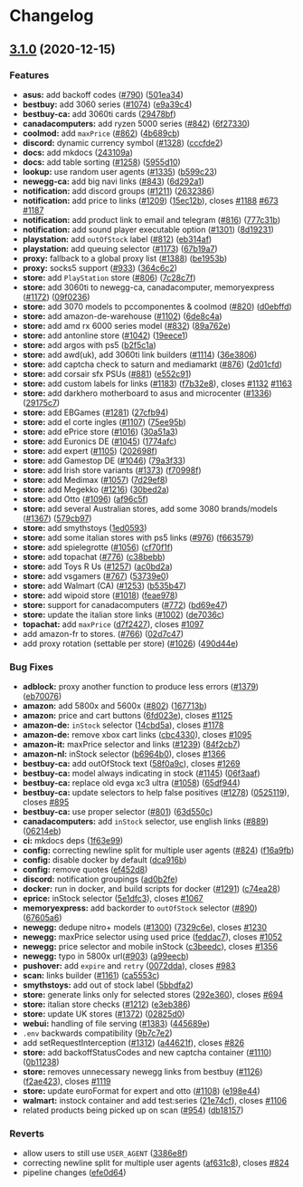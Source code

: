 # Changelog

## [3.1.0](https://www.github.com/RitoFaith/streetmerchant/compare/v3.0.0...v3.1.0) (2020-12-15)


### Features

* **asus:** add backoff codes ([#790](https://www.github.com/RitoFaith/streetmerchant/issues/790)) ([501ea34](https://www.github.com/RitoFaith/streetmerchant/commit/501ea34a54e877600050d5a99fd3b71ec799e96a))
* **bestbuy:** add 3060 series ([#1074](https://www.github.com/RitoFaith/streetmerchant/issues/1074)) ([e9a39c4](https://www.github.com/RitoFaith/streetmerchant/commit/e9a39c40925736a2126f6138c369710989904d1d))
* **bestbuy-ca:** add 3060ti cards ([29478bf](https://www.github.com/RitoFaith/streetmerchant/commit/29478bff2d27d780cc6142526f3970b4a87290bc))
* **canadacomputers:** add ryzen 5000 series ([#842](https://www.github.com/RitoFaith/streetmerchant/issues/842)) ([6f27330](https://www.github.com/RitoFaith/streetmerchant/commit/6f273305df69ac7b420b5446b4c6824866821a7e))
* **coolmod:** add `maxPrice` ([#862](https://www.github.com/RitoFaith/streetmerchant/issues/862)) ([4b689cb](https://www.github.com/RitoFaith/streetmerchant/commit/4b689cb94e99b83c8829c11d1bfe4cd6db9fbd7a))
* **discord:** dynamic currency symbol ([#1328](https://www.github.com/RitoFaith/streetmerchant/issues/1328)) ([cccfde2](https://www.github.com/RitoFaith/streetmerchant/commit/cccfde245affc11506c69d1ef6c30c09953307d4))
* **docs:** add mkdocs ([243109a](https://www.github.com/RitoFaith/streetmerchant/commit/243109a4ffdfe1d1efe961af0b5cf28fd7e6ef1d))
* **docs:** add table sorting ([#1258](https://www.github.com/RitoFaith/streetmerchant/issues/1258)) ([5955d10](https://www.github.com/RitoFaith/streetmerchant/commit/5955d10a7f2106c5ae1275fadacf2945626ca008))
* **lookup:** use random user agents ([#1335](https://www.github.com/RitoFaith/streetmerchant/issues/1335)) ([b599c23](https://www.github.com/RitoFaith/streetmerchant/commit/b599c23b51735212e5369ce03a44bbd1bccafa42))
* **newegg-ca:** add big navi links ([#843](https://www.github.com/RitoFaith/streetmerchant/issues/843)) ([6d292a1](https://www.github.com/RitoFaith/streetmerchant/commit/6d292a11cd53bd3893d4a0ff5d13eb2ce3319faa))
* **notification:** add discord groups ([#1211](https://www.github.com/RitoFaith/streetmerchant/issues/1211)) ([2632386](https://www.github.com/RitoFaith/streetmerchant/commit/2632386a5b99f3b23166e88f92af809f0036a6b7))
* **notification:** add price to links ([#1209](https://www.github.com/RitoFaith/streetmerchant/issues/1209)) ([15ec12b](https://www.github.com/RitoFaith/streetmerchant/commit/15ec12b0a3a95716243bfd06f6d41959bff7c36e)), closes [#1188](https://www.github.com/RitoFaith/streetmerchant/issues/1188) [#673](https://www.github.com/RitoFaith/streetmerchant/issues/673) [#1187](https://www.github.com/RitoFaith/streetmerchant/issues/1187)
* **notification:** add product link to email and telegram ([#816](https://www.github.com/RitoFaith/streetmerchant/issues/816)) ([777c31b](https://www.github.com/RitoFaith/streetmerchant/commit/777c31b420a38cab860d98bc6bd8b7ba990c55e7))
* **notification:** add sound player executable option ([#1301](https://www.github.com/RitoFaith/streetmerchant/issues/1301)) ([8d19231](https://www.github.com/RitoFaith/streetmerchant/commit/8d192317badfd71a7cd8f0115ba9e6fc951c1874))
* **playstation:** add `outOfStock` label ([#812](https://www.github.com/RitoFaith/streetmerchant/issues/812)) ([eb314af](https://www.github.com/RitoFaith/streetmerchant/commit/eb314afda557369dd27266429ac991c47ecc6375))
* **playstation:** add queuing selector ([#1173](https://www.github.com/RitoFaith/streetmerchant/issues/1173)) ([67b19a7](https://www.github.com/RitoFaith/streetmerchant/commit/67b19a7a8b3dead5f5ab9575ee2b4f09924ce851))
* **proxy:** fallback to a global proxy list ([#1388](https://www.github.com/RitoFaith/streetmerchant/issues/1388)) ([be1953b](https://www.github.com/RitoFaith/streetmerchant/commit/be1953b2069fce72969904c1bc18055df73f4b6b))
* **proxy:** socks5 support ([#933](https://www.github.com/RitoFaith/streetmerchant/issues/933)) ([364c6c2](https://www.github.com/RitoFaith/streetmerchant/commit/364c6c25dfe9dcbeb29cb20cb46e9e8dcc2fe86b))
* **store:** add `PlayStation` store ([#806](https://www.github.com/RitoFaith/streetmerchant/issues/806)) ([7c28c7f](https://www.github.com/RitoFaith/streetmerchant/commit/7c28c7f72b171ce914aba770d88e8b1213c41233))
* **store:** add 3060ti to newegg-ca, canadacomputer, memoryexpress ([#1172](https://www.github.com/RitoFaith/streetmerchant/issues/1172)) ([09f0236](https://www.github.com/RitoFaith/streetmerchant/commit/09f0236086c59b25ebe611041bf063d536e3cc3d))
* **store:** add 3070 models to pccomponentes & coolmod ([#820](https://www.github.com/RitoFaith/streetmerchant/issues/820)) ([d0ebffd](https://www.github.com/RitoFaith/streetmerchant/commit/d0ebffd056dc166e3557ccf694379bf8c10148b5))
* **store:** add amazon-de-warehouse ([#1102](https://www.github.com/RitoFaith/streetmerchant/issues/1102)) ([6de8c4a](https://www.github.com/RitoFaith/streetmerchant/commit/6de8c4a5eec8d66fb47d87e309866ba18f3e28c7))
* **store:** add amd rx 6000 series model ([#832](https://www.github.com/RitoFaith/streetmerchant/issues/832)) ([89a762e](https://www.github.com/RitoFaith/streetmerchant/commit/89a762e2f5cd2ebd56c2586b1ebead4171b67153))
* **store:** add antonline store ([#1042](https://www.github.com/RitoFaith/streetmerchant/issues/1042)) ([19eece1](https://www.github.com/RitoFaith/streetmerchant/commit/19eece18dccd4489e1e441b92061fc3b5743e4cd))
* **store:** add argos with ps5 ([b2f5c1a](https://www.github.com/RitoFaith/streetmerchant/commit/b2f5c1a3ed93cfd56e575ec634d235565a17b6bc))
* **store:** add awd(uk), add 3060ti link builders ([#1114](https://www.github.com/RitoFaith/streetmerchant/issues/1114)) ([36e3806](https://www.github.com/RitoFaith/streetmerchant/commit/36e38068d8cd284c741d4906d5ba5fe8cff85d24))
* **store:** add captcha check to saturn and mediamarkt ([#876](https://www.github.com/RitoFaith/streetmerchant/issues/876)) ([2d01cfd](https://www.github.com/RitoFaith/streetmerchant/commit/2d01cfddff557f112c6d53473dad25eb299f2fc0))
* **store:** add corsair sfx PSUs ([#881](https://www.github.com/RitoFaith/streetmerchant/issues/881)) ([e552c91](https://www.github.com/RitoFaith/streetmerchant/commit/e552c9102dd9801dcfc35652f2aaa0b1eea18ebb))
* **store:** add custom labels for links ([#1183](https://www.github.com/RitoFaith/streetmerchant/issues/1183)) ([f7b32e8](https://www.github.com/RitoFaith/streetmerchant/commit/f7b32e8ac56c29207c6b30b9168c34c021a5e227)), closes [#1132](https://www.github.com/RitoFaith/streetmerchant/issues/1132) [#1163](https://www.github.com/RitoFaith/streetmerchant/issues/1163)
* **store:** add darkhero motherboard to asus and microcenter ([#1336](https://www.github.com/RitoFaith/streetmerchant/issues/1336)) ([29175c7](https://www.github.com/RitoFaith/streetmerchant/commit/29175c77a8fcbc082c944b057a919dfcc22ba606))
* **store:** add EBGames ([#1281](https://www.github.com/RitoFaith/streetmerchant/issues/1281)) ([27cfb94](https://www.github.com/RitoFaith/streetmerchant/commit/27cfb94de8d9ccef3c7fc76b250aee17d7c80257))
* **store:** add el corte ingles ([#1107](https://www.github.com/RitoFaith/streetmerchant/issues/1107)) ([75ee95b](https://www.github.com/RitoFaith/streetmerchant/commit/75ee95b2217fb4bf667869011a009210ff8c22e7))
* **store:** add ePrice store ([#1016](https://www.github.com/RitoFaith/streetmerchant/issues/1016)) ([30a51a3](https://www.github.com/RitoFaith/streetmerchant/commit/30a51a38bee1c399276466e5db457bbe702edd5c))
* **store:** add Euronics DE ([#1045](https://www.github.com/RitoFaith/streetmerchant/issues/1045)) ([1774afc](https://www.github.com/RitoFaith/streetmerchant/commit/1774afc1c3010bd0b183907baa4f3486dc9e8c23))
* **store:** add expert ([#1105](https://www.github.com/RitoFaith/streetmerchant/issues/1105)) ([202698f](https://www.github.com/RitoFaith/streetmerchant/commit/202698f9179b081bd4214979f054e5ff7c805621))
* **store:** add Gamestop DE ([#1046](https://www.github.com/RitoFaith/streetmerchant/issues/1046)) ([79a3f33](https://www.github.com/RitoFaith/streetmerchant/commit/79a3f33150188c7ff0228a38f276ae1fe88b9714))
* **store:** add Irish store variants ([#1373](https://www.github.com/RitoFaith/streetmerchant/issues/1373)) ([f70998f](https://www.github.com/RitoFaith/streetmerchant/commit/f70998f0d9a6cdfbc59fb31fecb87f801b0b3037))
* **store:** add Medimax ([#1057](https://www.github.com/RitoFaith/streetmerchant/issues/1057)) ([7d29ef8](https://www.github.com/RitoFaith/streetmerchant/commit/7d29ef80ba1ae6682b486ac0b65a516b15a19f93))
* **store:** add Megekko ([#1216](https://www.github.com/RitoFaith/streetmerchant/issues/1216)) ([30bed2a](https://www.github.com/RitoFaith/streetmerchant/commit/30bed2ac016e9e543f67b1098819a484bc1394c3))
* **store:** add Otto ([#1096](https://www.github.com/RitoFaith/streetmerchant/issues/1096)) ([af96c5f](https://www.github.com/RitoFaith/streetmerchant/commit/af96c5f2e808af7496f3c3299e4cf173105de48b))
* **store:** add several Australian stores, add some 3080 brands/models ([#1367](https://www.github.com/RitoFaith/streetmerchant/issues/1367)) ([579cb97](https://www.github.com/RitoFaith/streetmerchant/commit/579cb97a0d151cc374a37493b043ba4a399b55db))
* **store:** add smythstoys ([1ed0593](https://www.github.com/RitoFaith/streetmerchant/commit/1ed05937676c3b6961fcbbb1f3aa80afc3411ac3))
* **store:** add some italian stores with ps5 links ([#976](https://www.github.com/RitoFaith/streetmerchant/issues/976)) ([f663579](https://www.github.com/RitoFaith/streetmerchant/commit/f663579f3d744a5270878975407ad30b31ee0c0a))
* **store:** add spielegrotte ([#1056](https://www.github.com/RitoFaith/streetmerchant/issues/1056)) ([cf70f1f](https://www.github.com/RitoFaith/streetmerchant/commit/cf70f1ff4f942922bfa52adcd5b905e0b39c812a))
* **store:** add topachat ([#776](https://www.github.com/RitoFaith/streetmerchant/issues/776)) ([c38bebb](https://www.github.com/RitoFaith/streetmerchant/commit/c38bebb49dbe8243d0e3f1205150a33f9ce745aa))
* **store:** add Toys R Us ([#1257](https://www.github.com/RitoFaith/streetmerchant/issues/1257)) ([ac0bd2a](https://www.github.com/RitoFaith/streetmerchant/commit/ac0bd2ac14d686a0f30931e885da65a1d7af6856))
* **store:** add vsgamers ([#767](https://www.github.com/RitoFaith/streetmerchant/issues/767)) ([53739e0](https://www.github.com/RitoFaith/streetmerchant/commit/53739e05abf50bbaddb8079087339c9f353096c8))
* **store:** add Walmart (CA) ([#1253](https://www.github.com/RitoFaith/streetmerchant/issues/1253)) ([b535b47](https://www.github.com/RitoFaith/streetmerchant/commit/b535b470cad38af034889b4d27578b20136e166d))
* **store:** add wipoid store ([#1018](https://www.github.com/RitoFaith/streetmerchant/issues/1018)) ([feae978](https://www.github.com/RitoFaith/streetmerchant/commit/feae978de9e90b96f542d2e53807144d82e380a4))
* **store:** support for canadacomputers ([#772](https://www.github.com/RitoFaith/streetmerchant/issues/772)) ([bd69e47](https://www.github.com/RitoFaith/streetmerchant/commit/bd69e471f7b47e7faf1d9858992d4157145518aa))
* **store:** update the italian store links ([#1002](https://www.github.com/RitoFaith/streetmerchant/issues/1002)) ([de7036c](https://www.github.com/RitoFaith/streetmerchant/commit/de7036c7cc6dd7e436ad1d31b988d9d56ad31f76))
* **topachat:** add `maxPrice` ([d7f2427](https://www.github.com/RitoFaith/streetmerchant/commit/d7f242780ef1a0a06d5b65ccfc0999e36a87d49d)), closes [#1097](https://www.github.com/RitoFaith/streetmerchant/issues/1097)
* add amazon-fr to stores. ([#766](https://www.github.com/RitoFaith/streetmerchant/issues/766)) ([02d7c47](https://www.github.com/RitoFaith/streetmerchant/commit/02d7c47c4093ad71dfab31f93a9b1390f4cad8a0))
* add proxy rotation (settable per store) ([#1026](https://www.github.com/RitoFaith/streetmerchant/issues/1026)) ([490d44e](https://www.github.com/RitoFaith/streetmerchant/commit/490d44e1fdfdf91db7344dd3050ba8fd8d069631))


### Bug Fixes

* **adblock:** proxy another function to produce less errors ([#1379](https://www.github.com/RitoFaith/streetmerchant/issues/1379)) ([eb70076](https://www.github.com/RitoFaith/streetmerchant/commit/eb700762a4eee3a802bd81f0fb62e76243027c42))
* **amazon:** add 5800x and 5600x ([#802](https://www.github.com/RitoFaith/streetmerchant/issues/802)) ([167713b](https://www.github.com/RitoFaith/streetmerchant/commit/167713bb14080e5e1d2f77c7ee933918b6fd5cfc))
* **amazon:** price and cart buttons ([6fd023e](https://www.github.com/RitoFaith/streetmerchant/commit/6fd023e81e0c54e8fb53b45817b63cb49b8a37ce)), closes [#1125](https://www.github.com/RitoFaith/streetmerchant/issues/1125)
* **amazon-de:** `inStock` selector ([14cbd5a](https://www.github.com/RitoFaith/streetmerchant/commit/14cbd5a05b6f9c3a3ebbc5978156ff2b090efd32)), closes [#1178](https://www.github.com/RitoFaith/streetmerchant/issues/1178)
* **amazon-de:** remove xbox cart links ([cbc4330](https://www.github.com/RitoFaith/streetmerchant/commit/cbc43304bf49863000f422fbff4ed200ea610914)), closes [#1095](https://www.github.com/RitoFaith/streetmerchant/issues/1095)
* **amazon-it:** maxPrice selector and links ([#1239](https://www.github.com/RitoFaith/streetmerchant/issues/1239)) ([84f2cb7](https://www.github.com/RitoFaith/streetmerchant/commit/84f2cb7d52fac7c3dbdd31318a51330e25808784))
* **amazon-nl:** inStock selector ([b6964b0](https://www.github.com/RitoFaith/streetmerchant/commit/b6964b02f38c947fd476d86de35d5983e5b229dd)), closes [#1366](https://www.github.com/RitoFaith/streetmerchant/issues/1366)
* **bestbuy-ca:** add outOfStock text ([58f0a9c](https://www.github.com/RitoFaith/streetmerchant/commit/58f0a9c7740c46f3d820c8765dee5b0fc8516353)), closes [#1269](https://www.github.com/RitoFaith/streetmerchant/issues/1269)
* **bestbuy-ca:** model always indicating in stock ([#1145](https://www.github.com/RitoFaith/streetmerchant/issues/1145)) ([06f3aaf](https://www.github.com/RitoFaith/streetmerchant/commit/06f3aafae6ec460c6227a92e6105639be71fc9b3))
* **bestbuy-ca:** replace old evga xc3 ultra ([#1058](https://www.github.com/RitoFaith/streetmerchant/issues/1058)) ([65df944](https://www.github.com/RitoFaith/streetmerchant/commit/65df9449730bce2acb82f5edac25a91bdddd94db))
* **bestbuy-ca:** update selectors to help false positives ([#1278](https://www.github.com/RitoFaith/streetmerchant/issues/1278)) ([0525119](https://www.github.com/RitoFaith/streetmerchant/commit/0525119b9bae47425a6c01720d6a1ea6ab8e6a02)), closes [#895](https://www.github.com/RitoFaith/streetmerchant/issues/895)
* **bestbuy-ca:** use proper selector ([#801](https://www.github.com/RitoFaith/streetmerchant/issues/801)) ([63d550c](https://www.github.com/RitoFaith/streetmerchant/commit/63d550ca63b9bfd534f37b7747a1fae057abedb4))
* **canadacomputers:** add `inStock` selector, use english links ([#889](https://www.github.com/RitoFaith/streetmerchant/issues/889)) ([06214eb](https://www.github.com/RitoFaith/streetmerchant/commit/06214eb4a8a5c2d8a180e8dcf846f828d5cce2ed))
* **ci:** mkdocs deps ([1f63e99](https://www.github.com/RitoFaith/streetmerchant/commit/1f63e9980499ac567845473dc48e51cab78c838e))
* **config:** correcting newline split for multiple user agents ([#824](https://www.github.com/RitoFaith/streetmerchant/issues/824)) ([f16a9fb](https://www.github.com/RitoFaith/streetmerchant/commit/f16a9fb331fd38590325f399bde369ffa17dbe10))
* **config:** disable docker by default ([dca916b](https://www.github.com/RitoFaith/streetmerchant/commit/dca916b64e9ac2d05d5e6af19e5466b8a0623ed5))
* **config:** remove quotes ([ef452d8](https://www.github.com/RitoFaith/streetmerchant/commit/ef452d8e586536a5039ee532d655d2951d551ac3))
* **discord:** notification groupings ([ad0b2fe](https://www.github.com/RitoFaith/streetmerchant/commit/ad0b2fe525d6403735ddcbf4ef55b91eb36ac10a))
* **docker:** run in docker, and build scripts for docker ([#1291](https://www.github.com/RitoFaith/streetmerchant/issues/1291)) ([c74ea28](https://www.github.com/RitoFaith/streetmerchant/commit/c74ea28014ee0d827ea216083844f92e30f142c9))
* **eprice:** inStock selector ([5e1dfc3](https://www.github.com/RitoFaith/streetmerchant/commit/5e1dfc35680029620a1de7bc7a523140f2dae8af)), closes [#1067](https://www.github.com/RitoFaith/streetmerchant/issues/1067)
* **memoryexpress:** add backorder to `outOfStock` selector ([#890](https://www.github.com/RitoFaith/streetmerchant/issues/890)) ([67605a6](https://www.github.com/RitoFaith/streetmerchant/commit/67605a6e280af35f210c536bc03571a84ea1a7e9))
* **newegg:** dedupe nitro+ models ([#1300](https://www.github.com/RitoFaith/streetmerchant/issues/1300)) ([7329c6e](https://www.github.com/RitoFaith/streetmerchant/commit/7329c6ede0a5ab6d644b30ac878f4e7da11e43a8)), closes [#1230](https://www.github.com/RitoFaith/streetmerchant/issues/1230)
* **newegg:** maxPrice selector using used price ([feddac7](https://www.github.com/RitoFaith/streetmerchant/commit/feddac76d3824e947b0a96524cd940e6b45ffe70)), closes [#1052](https://www.github.com/RitoFaith/streetmerchant/issues/1052)
* **newegg:** price selector and mobile inStock ([c3beedc](https://www.github.com/RitoFaith/streetmerchant/commit/c3beedced82141e6bbb0735b3edb7c573907aa7a)), closes [#1356](https://www.github.com/RitoFaith/streetmerchant/issues/1356)
* **newegg:** typo in 5800x url([#903](https://www.github.com/RitoFaith/streetmerchant/issues/903)) ([a99eecb](https://www.github.com/RitoFaith/streetmerchant/commit/a99eecb4613bc136e65afe4e5e8788316beae39e))
* **pushover:** add `expire` and `retry` ([0072dda](https://www.github.com/RitoFaith/streetmerchant/commit/0072dda90b637b93647cf3a35dc612cf43d89445)), closes [#983](https://www.github.com/RitoFaith/streetmerchant/issues/983)
* **scan:** links builder ([#1161](https://www.github.com/RitoFaith/streetmerchant/issues/1161)) ([ca5553c](https://www.github.com/RitoFaith/streetmerchant/commit/ca5553cb2044c00857412a2af009e5e7f2c1aabf))
* **smythstoys:** add out of stock label ([5bbdfa2](https://www.github.com/RitoFaith/streetmerchant/commit/5bbdfa2abc23c2e1fb1c606227754a1701cab194))
* **store:** generate links only for selected stores ([292e360](https://www.github.com/RitoFaith/streetmerchant/commit/292e3603fd527a4454639c9abb73bd80a8a95fae)), closes [#694](https://www.github.com/RitoFaith/streetmerchant/issues/694)
* **store:** italian store checks ([#1212](https://www.github.com/RitoFaith/streetmerchant/issues/1212)) ([e3eb386](https://www.github.com/RitoFaith/streetmerchant/commit/e3eb38655a3cefb85c4dbd573494955e06c72f71))
* **store:** update UK stores ([#1372](https://www.github.com/RitoFaith/streetmerchant/issues/1372)) ([02825d0](https://www.github.com/RitoFaith/streetmerchant/commit/02825d009bd028f6dcdca02e2c155e77a7df8654))
* **webui:** handling of file serving ([#1383](https://www.github.com/RitoFaith/streetmerchant/issues/1383)) ([445689e](https://www.github.com/RitoFaith/streetmerchant/commit/445689efc49bf8edb0b5a027611f02ea0d0f126f))
* `.env` backwards compatibility ([9b7c7e2](https://www.github.com/RitoFaith/streetmerchant/commit/9b7c7e2881d756909af191094bda435ca7ef7e9b))
* add setRequestInterception ([#1312](https://www.github.com/RitoFaith/streetmerchant/issues/1312)) ([a44621f](https://www.github.com/RitoFaith/streetmerchant/commit/a44621f8f50cac9ba6614b0f89320d210370047a)), closes [#826](https://www.github.com/RitoFaith/streetmerchant/issues/826)
* **store:** add backoffStatusCodes and new captcha container ([#1110](https://www.github.com/RitoFaith/streetmerchant/issues/1110)) ([0b11238](https://www.github.com/RitoFaith/streetmerchant/commit/0b11238370040e9cd31e793e9a782ad384c22abf))
* **store:** removes unnecessary newegg links from bestbuy ([#1126](https://www.github.com/RitoFaith/streetmerchant/issues/1126)) ([f2ae423](https://www.github.com/RitoFaith/streetmerchant/commit/f2ae423fa83d1671a98b9cf3733e587d33727a59)), closes [#1119](https://www.github.com/RitoFaith/streetmerchant/issues/1119)
* **store:** update euroFormat for expert and otto ([#1108](https://www.github.com/RitoFaith/streetmerchant/issues/1108)) ([e198e44](https://www.github.com/RitoFaith/streetmerchant/commit/e198e44613cda27c0e67dc7e42ca514e66e9cf48))
* **walmart:** instock container and add test:series ([21e74cf](https://www.github.com/RitoFaith/streetmerchant/commit/21e74cfe76a5ccf82247315c9951a25e44bb1ce5)), closes [#1106](https://www.github.com/RitoFaith/streetmerchant/issues/1106)
* related products being picked up on scan ([#954](https://www.github.com/RitoFaith/streetmerchant/issues/954)) ([db18157](https://www.github.com/RitoFaith/streetmerchant/commit/db18157a490b9c9672c32de3372bff0b472a48f3))


### Reverts

* allow users to still use `USER_AGENT` ([3386e8f](https://www.github.com/RitoFaith/streetmerchant/commit/3386e8f50da27a800c5289c3b6bd7a1f76e77a49))
* correcting newline split for multiple user agents ([af631c8](https://www.github.com/RitoFaith/streetmerchant/commit/af631c86f1a74d810cabf2d0de1b7bb31d350095)), closes [#824](https://www.github.com/RitoFaith/streetmerchant/issues/824)
* pipeline changes ([efe0d64](https://www.github.com/RitoFaith/streetmerchant/commit/efe0d64f060e812fd9846073a13837a3f2a27862))
